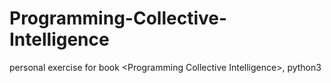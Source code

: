 # Programming-Collective-Intelligence
personal exercise for book &lt;Programming Collective Intelligence>, python3
